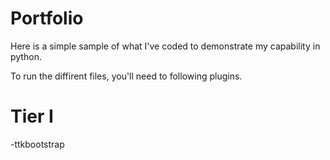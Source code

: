 # Portfolio

Here is a simple sample of what I've coded to demonstrate my capability in python.

To run the diffirent files, you'll need to following plugins.

# Tier I

-ttkbootstrap
